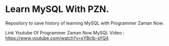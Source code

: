 # Learn MySQL With PZN.
Repository to save history of learning MySQL with Programmer Zaman Now.

Link Youtube Of Programmer Zaman Now MySQL Video :
https://www.youtube.com/watch?v=xYBclb-sYQ4
